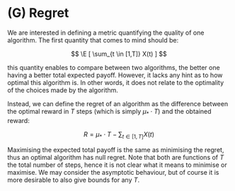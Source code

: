# (G) Regret

We are interested in defining a metric quantifying the quality of one algorithm.
The first quantity that comes to mind should be:

$$
\E [ \sum_{t \in [1,T]} X(t) ]
$$

this quantity enables to compare between two algorithms, the better one having a better total expected payoff.
However, it lacks any hint as to how optimal this algorithm is.
In other words, it does not relate to the optimality of the choices made by the algorithm.

Instead, we can define the regret of an algorithm 
as the difference between the optimal reward in $T$ steps (which is simply $\mu_* \cdot T$) and the obtained reward:

$$
R = \mu_* \cdot T - \sum_{t \in [1,T]} X(t)
$$

Maximising the expected total payoff is the same as minimising the regret, thus an optimal algorithm has null regret.
Note that both are functions of $T$ the total number of steps, hence it is not clear what it means to minimise or maximise.
We may consider the asymptotic behaviour, but of course it is more desirable to also give bounds for any $T$.
